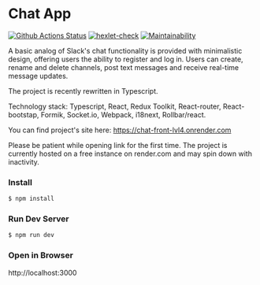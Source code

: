 # Chat App

[![Github Actions Status](https://github.com/Onlyal33/frontend-project-lvl4/workflows/Node%20CI/badge.svg)](https://github.com/Onlyal33/frontend-project-lvl4/actions)
[![hexlet-check](https://github.com/Onlyal33/frontend-project-lvl4/actions/workflows/hexlet-check.yml/badge.svg)](https://github.com/Onlyal33/frontend-project-lvl4/actions/workflows/hexlet-check.yml)
[![Maintainability](https://api.codeclimate.com/v1/badges/ec67f7af3e13992047a1/maintainability)](https://codeclimate.com/github/Onlyal33/frontend-project-lvl4/maintainability)

A basic analog of Slack's chat functionality is provided with minimalistic design, offering users the ability to register and log in. Users can create, rename and delete channels, post text messages and receive real-time message updates.

The project is recently rewritten in Typescript.

Technology stack: Typescript, React, Redux Toolkit, React-router, React-bootstap, Formik, Socket.io, Webpack, i18next, Rollbar/react.

You can find project's site here:
https://chat-front-lvl4.onrender.com

Please be patient while opening link for the first time. The project is currently hosted on a free instance on render.com and may spin down with inactivity.

### Install

```sh
$ npm install
```

### Run Dev Server

```sh
$ npm run dev
```

### Open in Browser

http://localhost:3000
